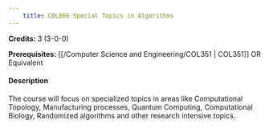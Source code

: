 ```yaml
---
    title: COL866 Special Topics in Algorithms
---
```

**Credits:** 3 (3-0-0)



**Prerequisites:** [[/Computer Science and Engineering/COL351 | COL351]] OR Equivalent

#### Description 
The course will focus on specialized topics in areas like Computational Topology, Manufacturing processes, Quantum Computing, Computational Biology, Randomized algorithms and other research intensive topics.